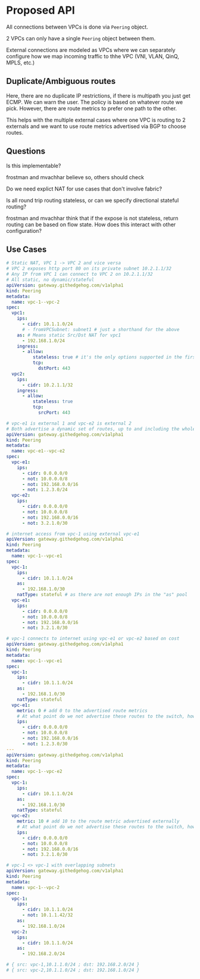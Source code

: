 # Proposed API

All connections between VPCs is done via `Peering` object.

2 VPCs can only have a single `Peering` object between them.

External connections are modeled as VPCs where we can separately configure
how we map incoming traffic to thhe VPC (VNI, VLAN, QinQ, MPLS, etc.)

## Duplicate/Ambiguous routes

Here, there are no duplicate IP restrictions, if there is multipath you just get
ECMP. We can warn the user.  The policy is based on whatever route we pick.  However,
there are route metrics to prefer one path to the other.

This helps with the multiple external cases where one VPC is routing to 2 externals
and we want to use route metrics advertised via BGP to choose routes.

## Questions

Is this implementable?

frostman and mvachhar believe so, others should check

Do we need explict NAT for use cases that don't involve fabric?

Is all round trip routing stateless, or can we specify directional stateful routing?

frostman and mvachhar think that if the expose is not stateless, return routing can
be based on flow state.  How does this interact with other configuration?

## Use Cases

```yaml
# Static NAT, VPC 1 -> VPC 2 and vice versa
# VPC 2 exposes http port 80 on its private subnet 10.2.1.1/32
# Any IP from VPC 1 can connect to VPC 2 on 10.2.1.1/32
# All static, no dynamic/stateful
apiVersion: gateway.githedgehog.com/v1alpha1
kind: Peering
metadata:
  name: vpc-1--vpc-2
spec:
  vpc1:
    ips:
      - cidr: 10.1.1.0/24
      # - fromVPCSubnet: subnet1 # just a shorthand for the above
    as: # Means static Src/Dst NAT for vpc1
      - 192.168.1.0/24
    ingress:
      - allow:
          stateless: true # it's the only options supported in the first release
          tcp:
            dstPort: 443
  vpc2:
    ips:
      - cidr: 10.2.1.1/32
    ingress:
      - allow:
          stateless: true
          tcp:
            srcPort: 443
```

```yaml
# vpc-e1 is external 1 and vpc-e2 is external 2
# Both advertise a dynamic set of routes, up to and including the whole internet
apiVersion: gateway.githedgehog.com/v1alpha1
kind: Peering
metadata:
  name: vpc-e1--vpc-e2
spec:
  vpc-e1:
    ips:
      - cidr: 0.0.0.0/0
      - not: 10.0.0.0/8
      - not: 192.168.0.0/16
      - not: 1.2.3.0/24
  vpc-e2:
    ips:
      - cidr: 0.0.0.0/0
      - not: 10.0.0.0/8
      - not: 192.168.0.0/16
      - not: 3.2.1.0/30
```

```yaml
# internet access from vpc-1 using external vpc-e1
apiVersion: gateway.githedgehog.com/v1alpha1
kind: Peering
metadata:
  name: vpc-1--vpc-e1
spec:
  vpc-1:
    ips:
      - cidr: 10.1.1.0/24
    as:
      - 192.168.1.0/30
    natType: stateful # as there are not enough IPs in the "as" pool
  vpc-e1:
    ips:
      - cidr: 0.0.0.0/0
      - not: 10.0.0.0/8
      - not: 192.168.0.0/16
      - not: 3.2.1.0/30
```

```yaml
# vpc-1 connects to internet using vpc-e1 or vpc-e2 based on cost
apiVersion: gateway.githedgehog.com/v1alpha1
kind: Peering
metadata:
  name: vpc-1--vpc-e1
spec:
  vpc-1:
    ips:
      - cidr: 10.1.1.0/24
    as:
      - 192.168.1.0/30
    natType: stateful
  vpc-e1:
    metric: 0 # add 0 to the advertised route metrics
    # At what point do we not advertise these routes to the switch, how do we decide?
    ips:
      - cidr: 0.0.0.0/0
      - not: 10.0.0.0/8
      - not: 192.168.0.0/16
      - not: 1.2.3.0/30
---
apiVersion: gateway.githedgehog.com/v1alpha1
kind: Peering
metadata:
  name: vpc-1--vpc-e2
spec:
  vpc-1:
    ips:
      - cidr: 10.1.1.0/24
    as:
      - 192.168.1.0/30
    natType: stateful
  vpc-e2:
    metric: 10 # add 10 to the route metric advertised externally
    # At what point do we not advertise these routes to the switch, how do we decide?
    ips:
      - cidr: 0.0.0.0/0
      - not: 10.0.0.0/8
      - not: 192.168.0.0/16
      - not: 3.2.1.0/30
```

```yaml
# vpc-1 <> vpc-1 with overlapping subnets
apiVersion: gateway.githedgehog.com/v1alpha1
kind: Peering
metadata:
  name: vpc-1--vpc-2
spec:
  vpc-1:
    ips:
      - cidr: 10.1.1.0/24
      - not: 10.1.1.42/32
    as:
      - 192.168.1.0/24
  vpc-2:
    ips:
      - cidr: 10.1.1.0/24
    as:
      - 192.168.2.0/24

# { src: vpc-1,10.1.1.0/24 ; dst: 192.168.2.0/24 }
# { src: vpc-2,10.1.1.0/24 ; dst: 192.168.1.0/24 }
```

